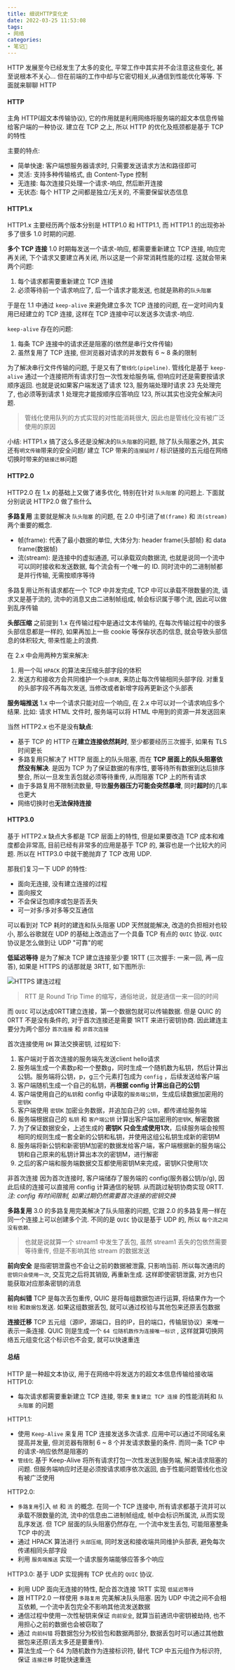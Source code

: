 ```yaml
---
title: 细说HTTP变化史
date: 2022-03-25 11:53:08
tags:
- 网络
categories: 
- 笔记📒
---
```

HTTP 发展至今已经发生了太多的变化, 平常工作中其实并不会注意这些变化, 甚至说根本不关心... 但在前端的工作中却与它密切相关,从通信到性能优化等等. 下面就来聊聊 HTTP

#### HTTP
主角 HTTP(超文本传输协议), 它的作用就是利用网络将服务端的超文本信息传输给客户端的一种协议. 建立在 TCP 之上, 所以 HTTP 的优化及瓶颈都是基于 TCP 的特性

主要的特点:
- 简单快速: 客户端想服务器请求时, 只需要发送请求方法和路径即可
- 灵活: 支持多种传输格式, 由 Content-Type 控制
- 无连接: 每次连接只处理一个请求-响应, 然后断开连接
- 无状态: 每个 HTTP 之间都是独立/无关的, 不需要保留状态信息

#### HTTP1.x
HTTP1.x 主要经历两个版本分别是 HTTP1.0 和 HTTP1.1, 而 HTTP1.1 的出现弥补多了很多 1.0 时期的问题.

**多个 TCP 连接**
1.0 时期每发送一个请求-响应, 都需要重新建立 TCP 连接, 响应完再关闭, 下个请求又要建立再关闭, 所以这是一个非常消耗性能的过程. 这就会带来两个问题:

1. 每个请求都需要重新建立 TCP 连接
2. 必须等待前一个请求响应了, 后一个请求才能发送, 也就是熟称的`队头阻塞`

于是在 1.1 中通过 `keep-alive` 来避免建立多次 TCP 连接的问题, 在一定时间内复用已经建立的 TCP 连接, 这样在 TCP 连接中可以发送多次请求-响应. 

`keep-alive` 存在的问题: 
1. 每条 TCP 连接中的请求还是阻塞的(依然是串行文件传输)
2. 虽然复用了 TCP 连接, 但浏览器对请求的并发数有 6 ~ 8 条的限制

为了解决串行文件传输的问题, 于是又有了`管线化(pipeline)`.
管线化是基于 `keep-alive` 通过一个连接把所有请求打包一次性发给服务端, 但响应时还是需要按请求顺序返回. 也就是说如果客户端发送了请求 123, 服务端处理时请求 23 先处理完了, 也必须等到请求 1 处理完才能按顺序应答响应 123, 所以其实也没完全解决问题. 

> 管线化使用队列的方式实现的对性能消耗很大, 因此也是管线化没有被广泛使用的原因

小结: HTTP1.x 搞了这么多还是没解决的`队头阻塞`的问题, 除了队头阻塞之外, 其实还有`明文传输`带来的安全问题/ 建立 TCP 带来的`连接延时` / 标识链接的五元组在网络切换时带来的`链接迁移`问题

#### HTTP2.0
HTTP2.0 在 1.x 的基础上又做了诸多优化, 特别在针对 `队头阻塞` 的问题上. 下面就分别说说 HTTP2.0 做了些什么

**多路复用**
主要就是解决 `队头阻塞` 的问题, 在 2.0 中引进了`帧(frame)` 和 `流(stream)` 两个重要的概念.

- 帧(frame): 代表了最小数据的单位, 大体分为: header frame(头部帧) 和 data frame(数据帧)
- 流(stream): 是连接中的虚拟通道, 可以承载双向数据流, 也就是说同一个流中可以同时接收和发送数据, 每个流会有一个唯一的 ID. 同时流中的二进制帧都是并行传输, 无需按顺序等待

多路复用让所有请求都在一个 TCP 中并发完成, TCP 中可以承载不限数量的流, 请求又是基于流的, 流中的消息又由二进制帧组成, 帧会标识属于哪个流, 因此可以做到乱序传输

**头部压缩**
之前提到 1.x 在传输过程中是通过文本传输的, 在每次传输过程中的很多头部信息都是一样的, 如果再加上一些 cookie 等保存状态的信息, 就会导致头部信息的体积较大, 带来性能上的浪费.

在 2.x 中会用两种方案来解决:
1. 用一个叫 `HPACK` 的算法来压缩头部字段的体积
2. 发送方和接收方会共同维护一个`头部表`, 来防止每次传输相同头部字段. 对重复的头部字段不再每次发送, 当修改或者新增字段再更新这个头部表

**服务端推送**
1.x 中一个请求只能对应一个响应, 在 2.x 中可以对一个请求响应多个结果. 比如: 请求 HTML 文件时, 服务端可以将 HTML 中用到的资源一并发送回来

当然 HTTP2.x 也不是没有**缺点**:
- 基于 TCP 的 HTTP 在**建立连接依然耗时**, 至少都要经历三次握手, 如果有 TLS 时间更长
- 多路复用只解决了 HTTP 层面上的队头阻塞, 而在 **TCP 层面上的队头阻塞依然没有解决**. 是因为 TCP 为了保证数据的有序性, 要等待所有数据到达后排序整合, 所以一旦发生丢包就必须等待重传, 从而阻塞 TCP 上的所有请求
- 由于多路复用不限制流数量, 导致**服务器压力可能会突然暴增**, 同时**超时**的几率也更大
- 网络切换时也**无法保持连接**

#### HTTP3.0
基于 HTTP2.x 缺点大多都是 TCP 层面上的特性, 但是如果要改造 TCP 成本和难度都会非常高, 目前已经有非常多的应用是基于 TCP 的, 兼容也是一个比较大的问题. 所以在 HTTP3.0 中就干脆抛弃了 TCP 改用 UDP.

那我们复习一下 UDP 的特性:
- 面向无连接, 没有建立连接的过程
- 面向报文
- 不会保证包顺序或包是否丢失
- 可一对多/多对多等交互通信

可以看到对 TCP 耗时的建连和队头阻塞 UDP 天然就能解决, 改造的负担相对也较小, 那么谷歌就在 UDP 的基础上改造出了一个具备 TCP 有点的 `QUIC` 协议. `QUIC` 协议是怎么做到让 UDP "可靠"的呢

**低延迟等待**
是为了解决 TCP 建立连接至少要 1RTT (三次握手: 一来一回, 再一应答), 如果是 HTTPS 的话那就是 3RTT, 如下图所示:

![HTTPS 建连过程](https://img-blog.csdnimg.cn/28c3bd933e574b649bad46d6c26a0b4c.png?x-oss-process=image/watermark,type_ZmFuZ3poZW5naGVpdGk,shadow_10,text_aHR0cHM6Ly9ibG9nLmNzZG4ubmV0L3FxXzM1NDIzMTU0,size_16,color_FFFFFF,t_70)

> RTT 是 Round Trip Time 的缩写，通俗地说，就是通信一来一回的时间

而 `QUIC` 可以达成0RTT建立连接，第一个数据包就可以传输数据. 但是 QUIC 的 0RTT 不是没有条件的, 对于首次连接还是需要 1RTT 来进行密钥协商. 因此建连主要分为两个部分 `首次连接` 和 `非首次连接`

首次连接使用 `DH` 算法交换密钥, 过程如下:
1. 客户端对于首次连接的服务端先发送client hello请求
2. 服务端生成一个素数p和一个整数g，同时生成一个随机数为私钥，然后计算出公钥。服务端将公钥，p，g三个元素打包成为 `config` ，后续发送给客户端
3. 客户端随机生成一个自己的私钥，再**根据 config 计算出自己的公钥**
4. 客户端使用自己的`私钥`和 config 中读取的`服务端公钥`，生成后续数据加密用的 `密钥K`
5. 客户端使用 `密钥K` 加密业务数据，并追加自己的 `公钥`，都传递给服务端
6. 服务端根据自己的 `私钥` 和 `客户端公钥` 计算出客户端加密用的`密钥K`, 解密数据
7. 为了保证数据安全，上述生成的 **密钥K 只会生成使用1次**，后续服务端会按照相同的规则生成一套全新的公钥和私钥，并使用这组公私钥生成新的密钥M
8. 服务端将新公钥和新密钥M加密的数据发给客户端，客户端根据新的服务端公钥和自己原来的私钥计算出本次的密钥M，进行解密
9. 之后的客户端和服务端数据交互都使用密钥M来完成，密钥K只使用1次


非首次连接
因为首次连接时, 客户端储存了服务端的 config(服务器公钥/p/g), 因此后续的连接可以直接用 config 计算通信的秘钥. 从而跳过秘钥协商实现 0RTT. *注: config 有时间限制, 如果过期仍然需要首次连接的密钥交换*


**多路复用**
3.0 的多路复用完美解决了队头阻塞的问题, 它跟 2.0 的多路复用一样在同一个连接上可以创建多个流. 不同的是 `QUIC` 协议是基于 UDP 的, 所以 `每个流之间没有依赖`.

> 也就是说就算一个 stream1 中发生了丢包,  虽然 stream1 丢失的包依然需要等待重传, 但是不影响其他 stream 的数据发送

**前向安全**
是指密钥泄露也不会让之前的数据被泄露, 只影响当前. 所以每次通讯的 `密钥只会使用一次`, 交互完之后将其销毁, 再重新生成. 这样即使密钥泄露, 对方也只能获取对应那条密钥的消息

**前向纠错**
TCP 是每次丢包重传, QUIC 是将每组数据包进行运算, 将结果作为一个 `校验` 和`数据包`发送. 如果这组数据丢包, 就可以通过校验与其他包来还原丢包数据

**连接迁移**
TCP 五元组（源IP，源端口，目的IP，目的端口，传输层协议）来唯一表示一条连接. QUIC 则是生成一个 `64 位随机数作为连接唯一标识` , 这样就算切换网络五元组变化这个标识也不会变, 就可以快速重连

#### 总结
HTTP 是一种超文本协议, 用于在网络中将发送方的超文本信息传输给接收端
HTTP1.0:
- 每次请求都需要重新建立 TCP 连接, 带来 `重复建立 TCP 连接` 的性能消耗和 `队头阻塞` 的问题

HTTP1.1: 
- 使用 `Keep-Alive` 来复用 TCP 连接发送多次请求. 应用中可以通过不同域名来提高并发量, 但浏览器有限制 6 ~ 8 个并发请求数量的条件. 而同一条 TCP 中的请求-响应依然是阻塞的
- `管线化` 基于 Keep-Alive 将所有请求打包一次性发送到服务端, 解决请求阻塞的问题. 但服务端响应时还是必须按请求顺序依次返回, 由于性能问题管线化也没有被广泛使用

HTTP2.0: 
- `多路复用`引入 `帧` 和 `流` 的概念. 在同一个 TCP 连接中, 所有请求都基于流并可以承载不限数量的流, 流中的信息由二进制帧组成, 帧中会标识所属流, 从而实现乱序发送. 但 TCP 层面的队头阻塞仍然存在, 一个流中发生丢包, 可能阻塞整条 TCP 中的流
- 通过 HPACK 算法进行 `头部压缩`, 同时发送和接收端共同维护头部表, 避免每次传递相同头部字段
- 利用 `服务端推送` 实现一个请求服务端能够应答多个响应

HTTP3.0: 基于 UDP 实现拥有 TCP 优点的 `QUIC` 协议.
- 利用 UDP 面向无连接的特性, 配合首次连接 1RTT 实现 `低延迟等待`
- 跟 HTTP2.0 一样使用 `多路复用` 完美解决队头阻塞. 因为 UDP 中流之间不会相互依赖, 一个流中丢包完全不影响其他流发送数据
- 通信过程中使用一次性秘钥来保证 `向前安全`, 就算当前通讯中密钥被劫持, 也不用担心之前的数据也会被窃取了
- 通过 `向前纠错` 将数据包分为校验包和数据两部分, 数据丢包时可以通过其他数据包来还原(丢太多还是要重传).
- 算法生成一个 64 为随机数作为连接标识符, 替代 TCP 中五元组作为标识符, 保证 `连接迁移` 时能快速重连